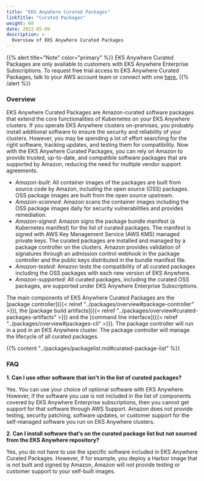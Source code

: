 ```yaml
---
title: "EKS Anywhere Curated Packages"
linkTitle: "Curated Packages"
weight: 60
date: 2022-05-09
description: >
  Overview of EKS Anywhere Curated Packages
---
```


{{% alert title="Note" color="primary" %}}
EKS Anywhere Curated Packages are only available to customers with EKS Anywhere Enterprise Subscriptions. To request free trial access to EKS Anywhere Curated Packages, talk to your AWS account team or connect with one [here.](https://aws.amazon.com/contact-us/sales-support-eks/)
{{% /alert %}}

### Overview
EKS Anywhere Curated Packages are Amazon-curated software packages that extend the core functionalities of Kubernetes on your EKS Anywhere clusters. If you operate EKS Anywhere clusters on-premises, you probably install additional software to ensure the security and reliability of your clusters. However, you may be spending a lot of effort searching for the right software, tracking updates, and testing them for compatibility. Now with the EKS Anywhere Curated Packages, you can rely on Amazon to provide trusted, up-to-date, and compatible software packages that are supported by Amazon, reducing the need for multiple vendor support agreements. 

* *Amazon-built*: All container images of the packages are built from source code by Amazon, including the open source (OSS) packages. OSS package images are built from the open source upstream.
* *Amazon-scanned*: Amazon scans the container images including the OSS package images daily for security vulnerabilities and provides remediation.
* *Amazon-signed*: Amazon signs the package bundle manifest (a Kubernetes manifest) for the list of curated packages. The manifest is signed with AWS Key Management Service (AWS KMS) managed private keys. The curated packages are installed and managed by a package controller on the clusters. Amazon provides validation of signatures through an admission control webhook in the package controller and the public keys distributed in the bundle manifest file. 
* *Amazon-tested*: Amazon tests the compatibility of all curated packages including the OSS packages with each new version of EKS Anywhere.
* *Amazon-supported*: All curated packages, including the curated OSS packages, are supported under EKS Anywhere Enterprise Subscriptions. 

The main components of EKS Anywhere Curated Packages are the [package controller]({{< relref "../packages/overview#package-controller" >}}), the [package build artifacts]({{< relref "../packages/overview#curated-packages-artifacts" >}}) and the [command line interface]({{< relref "../packages/overview#packages-cli" >}}). The package controller will run in a pod in an EKS Anywhere cluster. The package controller will manage the lifecycle of all curated packages.

{{% content "../packages/packagelist.md#curated-package-list" %}}

### FAQ

**1. Can I use other software that isn't in the list of curated packages?**

Yes. You can use your choice of optional software with EKS Anywhere. However, if the software you use is not included in the list of components covered by EKS Anywhere Enterprise subscriptions, then you cannot get support for that software through AWS Support. Amazon does not provide testing, security patching, software updates, or customer support for the self-managed software you run on EKS Anywhere clusters.

**2. Can I install software that’s on the curated package list but not sourced from the EKS Anywhere repository?**

Yes, you do not have to use the specific software included in EKS Anywhere Curated Packages. However, if for example, you deploy a Harbor image that is not built and signed by Amazon, Amazon will not provide testing or customer support to your self-built images.

